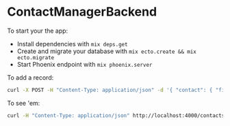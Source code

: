 # ContactManagerBackend

To start your the app:

  * Install dependencies with `mix deps.get`
  * Create and migrate your database with `mix ecto.create && mix ecto.migrate`
  * Start Phoenix endpoint with `mix phoenix.server`

To add a record:

```sh
curl -X POST -H "Content-Type: application/json" -d '{ "contact": { "first_name": "Bill", "last_name": "Washington", "email":"washb@gmail.com", "phone": "205.555.1152" } }' http://localhost:4000/contacts
```

To see 'em:
```sh
curl -H "Content-Type: application/json" http://localhost:4000/contacts
```
